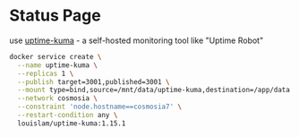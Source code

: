 # Status Page

use [uptime-kuma](https://github.com/louislam/uptime-kuma) - a self-hosted monitoring tool like "Uptime Robot" 

```bash
docker service create \
  --name uptime-kuma \
  --replicas 1 \
  --publish target=3001,published=3001 \
  --mount type=bind,source=/mnt/data/uptime-kuma,destination=/app/data \
  --network cosmosia \
  --constraint 'node.hostname==cosmosia7' \
  --restart-condition any \
  louislam/uptime-kuma:1.15.1
```